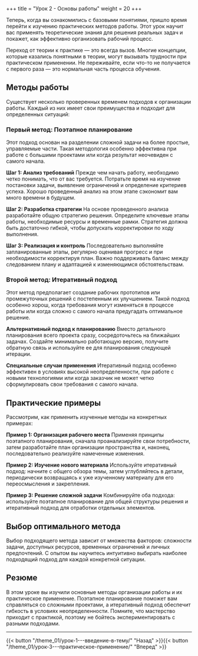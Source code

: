 +++
title = "Урок 2 - Основы работы"
weight = 20
+++

Теперь, когда вы ознакомились с базовыми понятиями, пришло время перейти к изучению практических методов работы. Этот урок научит вас применять теоретические знания для решения реальных задач и покажет, как эффективно организовать рабочий процесс.

Переход от теории к практике — это всегда вызов. Многие концепции, которые казались понятными в теории, могут вызывать трудности при практическом применении. Не переживайте, если что-то не получается с первого раза — это нормальная часть процесса обучения.

## Методы работы

Существует несколько проверенных временем подходов к организации работы. Каждый из них имеет свои преимущества и подходит для определенных ситуаций:

### Первый метод: Поэтапное планирование

Этот подход основан на разделении сложной задачи на более простые, управляемые части. Такая методология особенно эффективна при работе с большими проектами или когда результат неочевиден с самого начала.

**Шаг 1: Анализ требований**
Прежде чем начать работу, необходимо четко понимать, что от вас требуется. Потратьте время на изучение постановки задачи, выявление ограничений и определение критериев успеха. Хорошо проведенный анализ на этом этапе сэкономит вам много времени в будущем.

**Шаг 2: Разработка стратегии**
На основе проведенного анализа разработайте общую стратегию решения. Определите ключевые этапы работы, необходимые ресурсы и временные рамки. Стратегия должна быть достаточно гибкой, чтобы допускать корректировки по ходу выполнения.

**Шаг 3: Реализация и контроль**
Последовательно выполняйте запланированные этапы, регулярно оценивая прогресс и при необходимости корректируя план. Важно поддерживать баланс между следованием плану и адаптацией к изменяющимся обстоятельствам.

### Второй метод: Итеративный подход

Этот метод предполагает создание рабочих прототипов или промежуточных решений с постепенным их улучшением. Такой подход особенно хорош, когда требования могут изменяться в процессе работы или когда сложно с самого начала предугадать оптимальное решение.

**Альтернативный подход к планированию**
Вместо детального планирования всего проекта сразу, сосредоточьтесь на ближайших задачах. Создайте минимально работающую версию, получите обратную связь и используйте ее для планирования следующей итерации.

**Специальные случаи применения**
Итеративный подход особенно эффективен в условиях высокой неопределенности, при работе с новыми технологиями или когда заказчик не может четко сформулировать свои требования с самого начала.

## Практические примеры

Рассмотрим, как применить изученные методы на конкретных примерах:

**Пример 1: Организация рабочего места**
Применяя принципы поэтапного планирования, сначала проанализируйте свои потребности, затем разработайте план организации пространства и, наконец, последовательно реализуйте намеченные изменения.

**Пример 2: Изучение нового материала**
Используйте итеративный подход: начните с общего обзора темы, затем углубляйтесь в детали, периодически возвращаясь к уже изученному материалу для его переосмысления и закрепления.

**Пример 3: Решение сложной задачи**
Комбинируйте оба подхода: используйте поэтапное планирование для общей структуры решения и итеративный подход для отработки отдельных элементов.

## Выбор оптимального метода

Выбор подходящего метода зависит от множества факторов: сложности задачи, доступных ресурсов, временных ограничений и личных предпочтений. С опытом вы научитесь интуитивно выбирать наиболее подходящий подход для каждой конкретной ситуации.

## Резюме

В этом уроке вы изучили основные методы организации работы и их практическое применение. Поэтапное планирование поможет вам справляться со сложными проектами, а итеративный подход обеспечит гибкость в условиях неопределенности. Помните, что мастерство приходит с практикой, поэтому не бойтесь экспериментировать с разными подходами.

---

{{< button "/theme_01/урок-1---введение-в-тему/" "Назад" >}}{{< button "/theme_01/урок-3---практическое-применение/" "Вперед" >}}